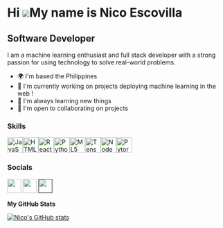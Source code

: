 
Hi ![]([https://media4.giphy.com/media/SVH9y2LQUVVCRcqD7o/giphy.gif?cid=790b76117f9af96f13468c34205e0d206aba415c7827fd00&rid=giphy.gif&ct=g]([https://giphy.com/gifs/moodman-very-cool-SVH9y2LQUVVCRcqD7o](https://media4.giphy.com/media/SVH9y2LQUVVCRcqD7o/giphy.gif?cid=790b76117f9af96f13468c34205e0d206aba415c7827fd00&rid=giphy.gif&ct=g)))My name is Nico Escovilla
======================================================================================================================================

Software Developer 
--------------------

I am a machine learning enthusiast and full stack developer with a strong passion for using technology to solve real-world problems.

* 🌍  I'm based the Philippines 
* 🚀  I'm currently working on projects deploying machine learning in the web !
* 🧠  I'm always learning new things
* 🤝  I'm open to collaborating on projects 

### Skills


<p align="left">
<a href="https://developer.mozilla.org/en-US/docs/Web/JavaScript" target="_blank" rel="noreferrer"><img src="https://raw.githubusercontent.com/danielcranney/readme-generator/main/public/icons/skills/javascript-colored.svg" width="36" height="36" alt="JavaScript" /></a><a href="https://developer.mozilla.org/en-US/docs/Glossary/HTML5" target="_blank" rel="noreferrer"><img src="https://raw.githubusercontent.com/danielcranney/readme-generator/main/public/icons/skills/html5-colored.svg" width="36" height="36" alt="HTML5" /></a><a href="https://reactjs.org/" target="_blank" rel="noreferrer"><img src="https://raw.githubusercontent.com/danielcranney/readme-generator/main/public/icons/skills/react-colored.svg" width="36" height="36" alt="React" /></a><a href="https://www.python.org" target="_blank" rel="noreferrer"><img src="https://raw.githubusercontent.com/danielcranney/readme-generator/main/public/icons/skills/python-colored.svg" width="36" height="36" alt="Python" /></a><a href="https://ml5js.org" target="_blank" rel="noreferrer"><img src="https://user-images.githubusercontent.com/10605821/41332516-2ee26714-6eac-11e8-83e4-a40b8761e764.png" height="36" alt="ML5" /></a><a href="https://getbootstrap.com/" target="_blank" rel="noreferrer"><img src="https://www.gstatic.com/devrel-devsite/prod/v4f875a1b81b7f452d4ad95ddc2e0847267daa183c4980c794500a8a63318384d/tensorflow/images/lockup.svg" height="36" alt="Tensorflow" /></a><a href="https://nodejs.org/en/" target="_blank" rel="noreferrer"><img src="https://raw.githubusercontent.com/danielcranney/readme-generator/main/public/icons/skills/nodejs-colored.svg" height="36" alt="NodeJS" /></a><a href="https://pytorch.org/" target="_blank" rel="noreferrer"><img src="https://upload.wikimedia.org/wikipedia/commons/9/96/Pytorch_logo.png" height="36" alt="Pytorch" /></a>
</p>


### Socials

<p align="left"> <a href="https://www.codepen.io/ris345" target="_blank" rel="noreferrer">
<img src="https://raw.githubusercontent.com/danielcranney/readme-generator/main/public/icons/socials/codepen.svg" width="32" height="32" /></a> 
<a href="https://www.github.com/nicoEXE" target="_blank" rel="noreferrer">
<img src="https://raw.githubusercontent.com/danielcranney/readme-generator/main/public/icons/socials/github.svg" width="32" height="32" /></a> 
<a href="" target="_blank" rel="noreferrer">
<img src="https://raw.githubusercontent.com/danielcranney/readme-generator/main/public/icons/socials/linkedin.svg" width="32" height="32" /></a></p>

<b>My GitHub Stats</b>

<a href="http://www.github.com/Ris345"><img src="https://github-readme-stats.vercel.app/api?username=nicoEXE&show_icons=true&hide=stars,prs,issues,contribs&title_color=0891b2&text_color=ffffff&icon_color=0891b2&bg_color=1c1917&hide_border=true&show_icons=true" alt="Nico's GitHub stats" /></a>
